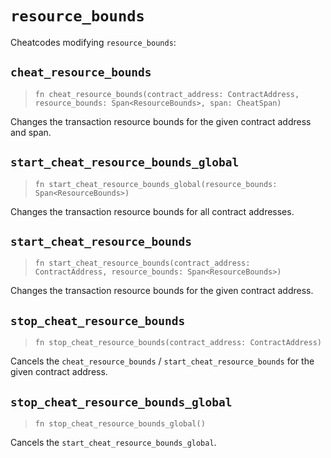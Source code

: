 # `resource_bounds`

Cheatcodes modifying `resource_bounds`:

## `cheat_resource_bounds`
> `fn cheat_resource_bounds(contract_address: ContractAddress, resource_bounds: Span<ResourceBounds>, span: CheatSpan)`

Changes the transaction resource bounds for the given contract address and span.

## `start_cheat_resource_bounds_global`
> `fn start_cheat_resource_bounds_global(resource_bounds: Span<ResourceBounds>)`

Changes the transaction resource bounds for all contract addresses.

## `start_cheat_resource_bounds`
> `fn start_cheat_resource_bounds(contract_address: ContractAddress, resource_bounds: Span<ResourceBounds>)`

Changes the transaction resource bounds for the given contract address.

## `stop_cheat_resource_bounds`
> `fn stop_cheat_resource_bounds(contract_address: ContractAddress)`

Cancels the `cheat_resource_bounds` / `start_cheat_resource_bounds` for the given contract address.

## `stop_cheat_resource_bounds_global`
> `fn stop_cheat_resource_bounds_global()`

Cancels the `start_cheat_resource_bounds_global`.
